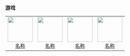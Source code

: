 ### 游戏

<table>
  <tr>
    <td style="text-align: center;">
      <a href="链接">
        <img src="png/游戏/图片.png" width="80">
        <br>
        <span>名称</span>
      </a>
    </td>
    <td style="text-align: center;">
      <a href="链接">
        <img src="png/游戏/图片.png" width="80">
        <br>
        <span>名称</span>
      </a>
    </td>
    <td style="text-align: center;">
      <a href="链接">
        <img src="png/游戏/图片.png" width="80">
        <br>
        <span>名称</span>
      </a>
    </td>
    <td style="text-align: center;">
      <a href="链接">
        <img src="png/游戏/图片.png" width="80">
        <br>
        <span>名称</span>
      </a>
    </td>
    </tr>
</table>